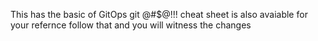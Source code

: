 This has the basic of GitOps
git @#$@!!!
cheat sheet is also avaiable
for your refernce
follow that 
and you will witness the changes
